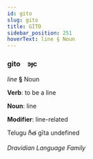 ```yaml
---
id: gito
slug: gito
title: GİTO
sidebar_position: 251
hoverText: line § Noun
---
```


### gito&emsp;<span kind="abugida">ꜿɟc</span>

*line* **§** Noun

**Verb**: to be a line

**Noun**: line

**Modifier**: line-related

Telugu గీత gīta undefined

*Dravidian Language Family*
